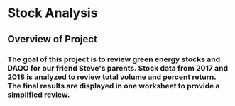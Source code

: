 # Stock Analysis
## Overview of Project
### The goal of this project is to review green energy stocks and DAQO for our friend Steve's parents. Stock data from 2017 and 2018 is analyzed to review total volume and percent return. The final results are displayed in one worksheet to provide a simplified review.

